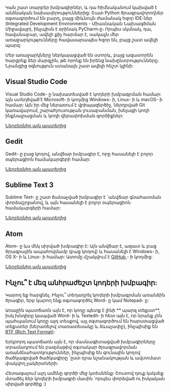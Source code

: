 Կան շատ տարբեր խմբագիրներ, և դա հիմնականում կախված է անձնական նախասիրություններից: Շատ Python ծրագրավորողներ օգտագործում են բարդ, բայց միևնույն ժամանակ հզոր IDE֊ներ (Integrated Development Environments - Միասնական Նախագծման Միջավայր), ինչպիսն է օրինակ PyCharm֊ը։ Որպես սկսնակ, դա, հավանաբար, ավելի քիչ հարմար է, սակալյն մեր առաջարկությունները հավասարապես հզոր են, բայց շատ ավելի պարզ:

Մեր առաջարկները ներկայացված են ստորև, բայց ազատորեն հարցրեք ձեր մարզչին, թե որոնք են իրենց նախընտրությունները. Նրանցից օգնություն ստանալն շատ ավելի հեշտ կլինի:

## Visual Studio Code 

Visual Studio Code- ը նախատեսված է կոդերի խմբագրման համար: Այն ստեղծված՝է Microsoft- ի կողմից Windows- ի, Linux- ի և macOS- ի համար: Այն իր մեջ ներառում է վրիպազերծիչ, ներդրված Git կառավարում, շարահյուսության լուսաբանման, խելացի կոդի ինքնալրացման և կոդի վերափոխման գործիքներ:

[Ներբեռնիր այն այստեղից](https://code.visualstudio.com/)

## Gedit

Gedit- ը բաց կոդով, անվճար խմբագիր է, որը հասանելի է բոլոր օպերացիոն համակարգերի համար:

[Ներբեռնիր այն այստեղից](https://wiki.gnome.org/Apps/Gedit#Download)

## Sublime Text 3 

Sublime Text- ը շատ ճանաչված խմբագիր է `անվճար գնահատման փորձաշրջանով, և այն հասանելի է բոլոր օպերացիոն համակարգերի համար:

[Ներբեռնիր այն այստեղից](https://www.sublimetext.com/3)

## Atom

Atom- ը ևս մեկ սիրված խմբագիր է: Այն անվճար է, ազատ և բաց ծրագրային ապահովմամբ (բաց կոդով) և հասանելի է Windows- ի, OS X- ի և Linux- ի համար: Ատոմը մշակվում է [ GitHub ](https://github.com/) - ի կողմից:

[Ներբեռնիր այն այստեղից](https://atom.io/)

## Ինչու՞ է մեզ անհրաժեշտ կոդերի խմբագիր:

Կարող եք հարցնել. Ինչու՞ տեղադրել կոդերի խմբագրման առանձին ծրագիր, երբ կարող ենք օգտագործել Word- ը կամ Notepad- ը:

Առաջին պատճառն այն է, որ կոդը պետք է լինի ** պարզ տեքստ**, իսկ խնդիրը կապված Word- ի և Textedit- ի հետ այն է, որ նրանք չեն պահպանում կոդը այդ տեսքով, այլ օգտագործում են հարստացված տեքստեր (ներառելով տառատեսակը և ձևաչափը), ինչպիսիք են [RTF (Rich Text Format)](https://en.wikipedia.org/wiki/Rich_Text_Format): 

Երկրորդ պատճառն այն է, որ մասնագիտացված խմբագիրները տրամադրում են բազմաթիվ օգտակար ծրագրավորման առանձնահատկություններ, ինչպիսիք են գունային կոդով ծածկագրված ծածկագիրը `ըստ դրա նշանակության և ավտոմատ փակվող չակերտների:

Հետագայում այդ ամենը գործի մեջ կտեսնենք: Շուտով դուք կսկսեք մտածել ձեր կոդերի խմբագրի մասին `որպես փորձված ու իսկական սիրված գործիք :)